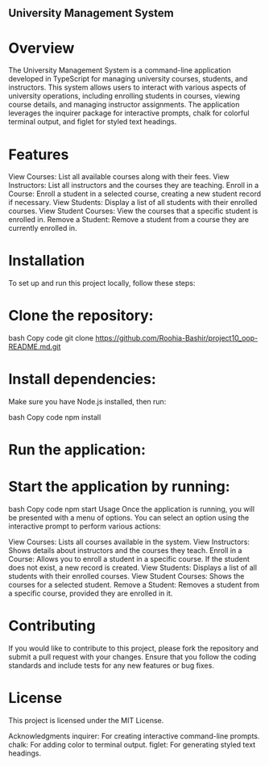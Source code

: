 ## University Management System
# Overview
The University Management System is a command-line application developed in TypeScript for managing university courses, students, and instructors. This system allows users to interact with various aspects of university operations, including enrolling students in courses, viewing course details, and managing instructor assignments. The application leverages the inquirer package for interactive prompts, chalk for colorful terminal output, and figlet for styled text headings.

# Features
View Courses: List all available courses along with their fees.
View Instructors: List all instructors and the courses they are teaching.
Enroll in a Course: Enroll a student in a selected course, creating a new student record if necessary.
View Students: Display a list of all students with their enrolled courses.
View Student Courses: View the courses that a specific student is enrolled in.
Remove a Student: Remove a student from a course they are currently enrolled in.
# Installation
To set up and run this project locally, follow these steps:

# Clone the repository:

bash
Copy code
git clone <https://github.com/Roohia-Bashir/project10_oop-README.md.git>

# Install dependencies:

Make sure you have Node.js installed, then run:

bash
Copy code
npm install
# Run the application:

# Start the application by running:

bash
Copy code
npm start
Usage
Once the application is running, you will be presented with a menu of options. You can select an option using the interactive prompt to perform various actions:

View Courses: Lists all courses available in the system.
View Instructors: Shows details about instructors and the courses they teach.
Enroll in a Course: Allows you to enroll a student in a specific course. If the student does not exist, a new record is created.
View Students: Displays a list of all students with their enrolled courses.
View Student Courses: Shows the courses for a selected student.
Remove a Student: Removes a student from a specific course, provided they are enrolled in it.
# Contributing
If you would like to contribute to this project, please fork the repository and submit a pull request with your changes. Ensure that you follow the coding standards and include tests for any new features or bug fixes.

# License
This project is licensed under the MIT License.

Acknowledgments
inquirer: For creating interactive command-line prompts.
chalk: For adding color to terminal output.
figlet: For generating styled text headings.
